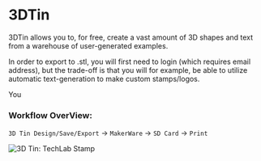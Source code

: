 3DTin
=====

3DTin allows you to, for free, create a vast amount of 3D shapes and text from a warehouse of user-generated examples.

In order to export to .stl, you will first need to login (which requires email address), but the trade-off is that you will for example, be able to utilize automatic text-generation to make custom stamps/logos.

You

### Workflow OverView:

`3D Tin Design/Save/Export` -> `MakerWare` -> `SD Card` -> `Print`





![3D Tin: TechLab Stamp](http://i1347.photobucket.com/albums/p711/gregorykielian/ScreenShot2013-08-19at124204AM_zpsf8eb81dc.png?t=1376898198)
